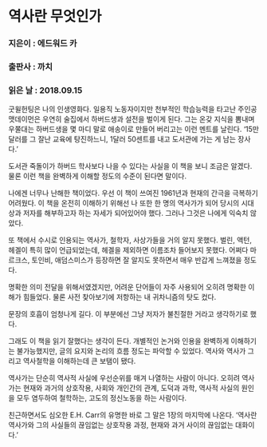 # 역사란 무엇인가
### 지은이 : 에드워드 카
### 출판사 : 까치
### 읽은 날 : 2018.09.15

굿윌헌팅은 나의 인생영화다. 일용직 노동자이지만 천부적인 학습능력을 타고난 주인공 맷데이먼은 우연히 술집에서 하버드생과 설전을 벌이게 된다. 그는 온갖 지식을 뽐내며 우쭐대는 하버드생을 몇 마디 말로 애송이로 만들어 버리고는 이런 멘트를 날린다.
‘15만 달러를 그 잘난 교육에 탕진하느니, 1달러 50센트를 내고 도서관에 가는 게 남는 장사다.’

도서관 죽돌이가 하버드 학사보다 나을 수 있다는 사실을 이 책을 보니 조금은 알겠다. 물론 이런 책을 완벽하게 이해할 정도의 수준이 된다면 말이다.

나에겐 너무나 난해한 책이었다.
우선 이 책이 쓰여진 1961년과 현재의 간극을 극복하기 어려웠다. 이 책을 온전히 이해하기 위해선 나 또한 한 명의 역사가가 되어 당시의 시대상과 저자를 해부하고자 하는 자세가 되어있어야 했다. 그러나 그것은 나에게 익숙치 않았다.

또 책에서 수시로 인용되는 역사가, 철학자, 사상가들을 거의 알지 못했다. 벌린, 액턴, 헤겔이 특히 많이 언급되었는데, 헤겔을 제외하면 이름조차 들어보지 못했다. 어쩌다 마르크스, 토인비, 애덤스미스가 등장하면 잘 알지도 못하면서 매우 반갑게 느껴졌을 정도다.

명확한 의미 전달을 위해서였겠지만, 어려운 단어들이 자주 사용되어 오히려 명확한 이해가 힘들었다. 물론 사전 찾아보기에 저항하는 내 귀차니즘의 탓도 컸다.

문장의 호흡이 엄청나게 길다. 이 부분에선 그냥 저자가 불친절한 거라고 생각하기로 했다.

그래도 이 책을 읽기 잘했다는 생각이 든다. 개별적인 논거와 인용을 완벽하게 이해하기는 불가능했지만, 글의 요지와 논리의 흐름 정도는 파악할 수 있었다. 역사와 역사가 그리고 역사철학을 이해하는데 큰 보탬이 됐다.

역사가는 단순히 역사적 사실에 우선순위를 매겨 나열하는 사람이 아니다.
오히려 역사가는 현재와 과거의 상호작용, 사회와 개인간의 관계, 도덕과 과학, 역사적 사실의 원인을 모두 염두하여 철학하는, 고도의 정신노동을 하는 사람이다.

친근하면서도 심오한 E.H. Carr의 유명한 바로 그 말은 1장의 마지막에 나온다.
‘역사란 역사가와 그의 사실들의 끊임없는 상호작용 과정, 현재와 과거 사이의 끊임없는 대화이다.’